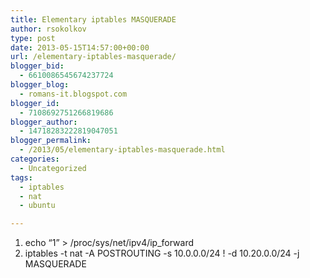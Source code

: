 ```yaml
---
title: Elementary iptables MASQUERADE
author: rsokolkov
type: post
date: 2013-05-15T14:57:00+00:00
url: /elementary-iptables-masquerade/
blogger_bid:
  - 6610086545674237724
blogger_blog:
  - romans-it.blogspot.com
blogger_id:
  - 7108692751266819686
blogger_author:
  - 14718283222819047051
blogger_permalink:
  - /2013/05/elementary-iptables-masquerade.html
categories:
  - Uncategorized
tags:
  - iptables
  - nat
  - ubuntu

---
```

<div dir="ltr" style="text-align: left;" trbidi="on">
  <ol style="text-align: left;">
    <li>
      echo &#8220;1&#8221; > /proc/sys/net/ipv4/ip_forward
    </li>
    <li>
      iptables -t nat -A POSTROUTING -s 10.0.0.0/24 ! -d 10.20.0.0/24 -j MASQUERADE
    </li>
  </ol>
</div>